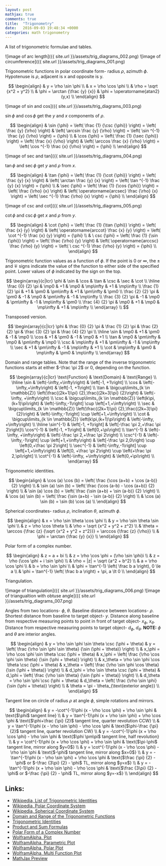 ```yaml
---
layout: post
mathjax: true
comments: true
title:  "Trigonometry"
date:   2016-09-03 19:48:34 +0000
categories: math trigonometry
---
```

A list of trigonometric formulae and tables.

![image of arc length]({{ site.url }}/assets/trig_diagrams_002.png)
![image of circumference]({{ site.url }}/assets/trig_diagrams_001.png)

Trigonometric functions in polar coordinate form- radius $\rho$, azimuth $\phi$.
Hypotenuse is $\rho$, adjacent is x and opposite is y.

$$
\begin{align}
& y = \rho \sin \phi \\
& x = \rho \cos \phi \\
& \rho = \sqrt {x^2 + y^2} \\
& \phi = \arctan {\frac {y} {x}} & \phi = \operatorname{atan2}(y,x) \\
\end{align}
$$

![image of sin and cos]({{ site.url }}/assets/trig_diagrams_003.png)

$\sin \phi$ and $\cos \phi$ get the $y$ and $x$ components of $\rho$.

$$
\begin{align}
& \sin {\phi} = \left( \frac {1} {\csc {\phi}} \right) = \left( \frac {y} {\rho} \right) & \left( \arcsin \frac {y} {\rho} \right) = \left( \sin ^{-1} \frac {y} {\rho} \right) = {\phi} \\
& \cos {\phi} = \left( \frac {1} {\sec {\phi}} \right) = \left( \frac {x} {\rho} \right) & \left( \arccos \frac {x} {\rho} \right) = \left( \cos ^{-1} \frac {x} {\rho} \right) = {\phi} \\
\end{align}
$$

![image of sec and tan]({{ site.url }}/assets/trig_diagrams_004.png)

$\tan \phi$ and $\sec \phi$ get $y$ and $\rho$ from $x$.

$$
\begin{align}
& \tan {\phi} = \left( \frac {1} {\cot {\phi}} \right) = \left( \frac {y} {x} \right) & \left( \arctan \frac {y} {x} \right) = \left( \tan ^{-1} \frac {y} {x} \right) = {\phi} \\
& \sec {\phi} = \left( \frac {1} {\cos {\phi}} \right) = \left( \frac {\rho} {x} \right) & \left( \operatorname{arcsec} \frac {\rho} {x} \right) = \left( \sec ^{-1} \frac {\rho} {x} \right) = {\phi} \\
\end{align}
$$

![image of csc and cot]({{ site.url }}/assets/trig_diagrams_005.png)

$\cot \phi$ and $\csc \phi$ get $x$ and $\rho$ from $y$.

$$
\begin{align}
& \cot {\phi} = \left( \frac {1} {\tan {\phi}} \right) = \left( \frac {x} {y} \right) & \left( \operatorname{arccot} \frac {x} {y} \right) = \left( \cot ^{-1} \frac {x} {y} \right) = {\phi} \\
& \ csc {\phi} = \left( \frac {1} {\sin {\phi}} \right) = \left( \frac {\rho} {y} \right) & \left( \operatorname{arccsc} \frac {\rho} {y} \right) = \left( \ csc ^{-1} \frac {\rho} {y} \right) = {\phi} \\
\end{align}
$$

Trigonometric function values as a function of $\phi$.
If the point is 0 or $\infty$, the $\pm$ and $\mp$ signs indicate the
value of the function to either side of the specified point.
Lower values of $\phi$ indicated by the sign on the top.

$$
\begin{array}{c|lcr}
\phi & \sin & \cos & \tan & \csc & \sec & \cot \\
\hline
\frac {0} {2} \pi & \mp0 & +1 & \mp0 & \mp\infty & +1 & \mp\infty \\
\frac {1} {2} \pi & +1 & \pm0 & \pm\infty & +1 & \pm\infty & \pm0 \\
\frac {2} {2} \pi & \pm0 & -1 & \mp0 & \pm\infty & -1 & \mp\infty \\
\frac {3} {2} \pi & -1 & \mp0 & \pm\infty & -1 & \mp\infty & \pm0 \\
\frac {4} {2} \pi & \mp0 & +1 & \mp0 & \mp\infty & +1 & \mp\infty \\
\end{array} \\
$$

Transposed version.

$$
\begin{array}{c|lcr}
\phi & \frac {0} {2} \pi & \frac {1} {2} \pi & \frac {2} {2} \pi & \frac {3} {2} \pi & \frac {4} {2} \pi \\
\hline
\sin & \mp0 & +1 & \pm0 & -1 & \mp0 \\
\cos & +1 & \pm0 & -1 & \mp0 & +1 \\
\tan & \mp0 & \pm\infty & \mp0 & \pm\infty & \mp0 \\
\csc & \mp\infty & +1 & \pm\infty & -1 & \mp\infty \\
\sec & +1 & \pm\infty & -1 & \mp\infty & +1 \\
\cot & \mp\infty & \pm0 & \mp\infty & \pm0 & \mp\infty \\
\end{array}
$$

Domain and range tables.
Note that the range of the inverse trigonometric functions starts at either $-\frac \pi 2$ or 0, depending on the function.

$$
\begin{array}{c|lcr}
\text{Function} & \text{Domain} & \text{Range} \\
\hline
\sin & \left(-\infty,+\infty\right) & \left[-1, +1\right] \\
\cos & \left(-\infty,+\infty\right) & \left[-1, +1\right] \\
\tan & \bigcup\limits_{k \in \mathbb{Z}} \left(\frac{(2k+1)\pi} {2},\frac{(2k+3)\pi} {2}\right) & \left(-\infty, +\infty\right) \\
\csc & \bigcup\limits_{k \in \mathbb{Z}} \left(k\pi,(k+1)\pi\right) & \left(-\infty,-1\right] \cup \left[+1,+\infty\right) \\
\sec & \bigcup\limits_{k \in \mathbb{Z}} \left(\frac{(2k+1)\pi} {2},\frac{(2k+3)\pi} {2}\right) & \left(-\infty,-1\right] \cup \left[+1,+\infty\right) \\
\cot & \bigcup\limits_{k \in \mathbb{Z}} \left(k\pi,(k+1)\pi\right) & \left(-\infty, +\infty\right) \\
\hline
\sin^{-1} & \left[-1, +1\right] & \left[-\frac \pi 2,+\frac \pi 2\right]\\
\cos^{-1} & \left[-1, +1\right] & \left[0,+\pi\right] \\
\tan^{-1} & \left(-\infty, +\infty\right) & \left(-\frac \pi 2,+\frac \pi 2\right) \\
\csc^{-1} & \left(-\infty,-1\right] \cup \left[+1,+\infty\right) & \left[-\frac \pi 2,0\right) \cup \left(0,+\frac \pi 2\right] \\
\sec^{-1} & \left(-\infty,-1\right] \cup \left[+1,+\infty\right) & \left[0, +\frac \pi 2\right) \cup \left(+\frac \pi 2,\pi\right] \\
\cot^{-1} & \left(-\infty, +\infty\right) & \left(0,+\pi\right) \\
\end{array}
$$

Trigonometric identities.

$$
\begin{align}
& \cos (a) \cos (b) = \left( \frac {\cos (a+b) + \cos (a-b)} {2} \right) \\
& \sin (a) \sin (b) = \left( \frac {\cos (a-b) - \cos (a+b)} {2} \right) \\
& \sin (a) \cos (b) = \left( \frac {\sin (a+b) + \sin (a-b)} {2} \right) \\
& \cos (a) \sin (b) = \left( \frac {\sin (a+b) - \sin (a-b)} {2} \right) \\
& \cos (a) \sin (b) = \sin (b) \cos (a) \\
\end{align}
$$

Spherical coordinates- radius $\rho$, inclination $\theta$, azimuth $\phi$.

$$
\begin{align}
& x = \rho \sin \theta \cos \phi \\
& y = \rho \sin \theta \sin \phi \\
& z = \rho \cos \theta \\
& \rho = \sqrt {x^2 + y^2 + z^2} \\
& \theta = \arccos {\frac {z} {\sqrt {x^2 + y^2 + z^2}}} = \arccos  {\frac {z} {\rho}} \\
& \phi = \arctan {\frac {y} {x}} \\
\end{align}
$$

Polar form of a complex number.

$$
\begin{align}
& z = a + bi \\
& z = \rho \cos \phi + (\rho \sin \phi)i \\
& z = \rho (\cos \phi + i \sin \phi) \\
& \rho = |z| = \sqrt {a^2 + b^2} \\
& a = \rho \cos \phi \\
& b = \rho \sin \phi \\
& \phi = \tan^{-1} \left( \frac b a \right), 0 \le a \\
& \phi = \tan^{-1} \left( \frac b a \right) + \pi, a \lt 0 \\
\end{align}
$$

Triangulation.

![image of triangulation]({{ site.url }}/assets/trig_diagrams_006.png)
![image of triangualtion with obtuse angle]({{ site.url }}/assets/trig_diagrams_007.png)

Angles from two locations- $\phi$, $\theta$.
Baseline distance between locations- $\rho$.
Shortest distance from baseline to target object- $y$.
Distance along baseline from respective measuring points to point in front of
target object- $x_\phi$, $x_\theta$.
Distance from respective measuring points to target object- $d_\phi$, $d_\theta$.
**NOTE:** $\phi$ and $\theta$ are interior angles.

$$
\begin{align}
& y = \rho \sin \phi \sin \theta \csc (\phi + \theta) & y = \left( \frac {\rho \sin \phi \sin \theta} {\sin (\phi + \theta)} \right) \\
& x_\phi = \rho \cos \phi \sin \theta \csc (\phi + \theta) & x_\phi = \left( \frac {\rho \cos \phi \sin \theta} {\sin (\phi + \theta)} \right) \\
& x_\theta = \rho \sin \phi \cos \theta \csc (\phi + \theta) & x_\theta = \left( \frac {\rho \sin \phi \cos \theta} {\sin (\phi + \theta)} \right) \\
& d_\phi = \rho \sin \theta \csc (\phi + \theta) & d_\phi = \left( \frac {\rho \sin \theta} {\sin (\phi + \theta)} \right) \\
& d_\theta = \rho \sin \phi \csc (\phi + \theta) & d_\theta = \left( \frac {\rho \sin \phi} {\sin (\phi + \theta)} \right) \\
& \theta = \pi - \theta_{\text{exterior angle}} \\
\end{align}
$$

Tangent line on circle of radius $\rho$ at angle $\phi$, simple rotations and mirrors.

$$
\begin{align}
& y = -\cot^{-1}\phi (x - \rho \cos \phi) + \rho \sin \phi & \text{$\phi$ tangent line} \\
& y = \tan^{-1}\phi (x + \rho \sin \phi) + \rho \cos \phi & \text{$\phi+\frac {\pi} {2}$ tangent line, quarter revolution CCW} \\
& y = \tan^{-1}\phi (x - \rho \sin \phi) - \rho \cos \phi & \text{$\phi-\frac {\pi} {2}$ tangent line, quarter revolution CW} \\
& y = -\cot^{-1}\phi (x + \rho \cos \phi) - \rho \sin \phi & \text{$\phi \pm\pi$ tangent line, half revolution} \\
& y = \cot^{-1}\phi (x + \rho \cos \phi) + \rho \sin \phi & \text{$\pi-\phi$ tangent line, mirror along $y=0$} \\
& y = \cot^{-1}\phi (x - \rho \cos \phi) - \rho \sin \phi & \text{$-\phi$ tangent line, mirror along $x=0$} \\
& y = -\tan^{-1}\phi (x - \rho \sin \phi) + \rho \cos \phi & \text{$\frac {\pi} {2} - \phi$ or $-\frac {3\pi} {2} - \phi$ TL, mirror along $y=x$} \\
& y = -\tan^{-1}\phi (x + \rho \sin \phi) - \rho \cos \phi & \text{$\frac {3\pi} {2} - \phi$ or $-\frac {\pi} {2} - \phi$ TL, mirror along $y=-x$} \\
\end{align}
$$

## Links:

- [Wikipedia, List of Trigonometric Identities][wiki-trig]
- [Wikipedia, Polar Coordinate System][wiki-polar]
- [Wikipedia, Spherical Coordinate System][wiki-sphere]
- [Domain and Range of the Trigonometric Functions][trig-range]
- [Trigonometric Identities][trig-ident]
- [Product and Sum Formulas][trig-sum]
- [Polar Form of a Complex Number][polar-complex]
- [WolframAlpha, Plot][wolfram-alpha]
- [WolframAlpha, Parametric Plot][wolfram-alpha-param]
- [WolframAlpha, Polar Plot][wolfram-alpha-polar]
- [WolframAlpha, Multi Function Plot][wolfram-alpha-multi]
- [MathJax Preview][mathjax-preview]

[wiki-trig]: https://en.wikipedia.org/wiki/List_of_trigonometric_identities
[wiki-polar]: https://en.wikipedia.org/wiki/Polar_coordinate_system
[wiki-sphere]: https://en.wikipedia.org/wiki/Spherical_coordinate_system#Cartesian_coordinates
[trig-range]: http://users.math.msu.edu/users/systeven/mth103/t3.7.pdf
[trig-ident]: http://math2.org/math/trig/identities.htm
[trig-sum]: http://www.sosmath.com/trig/prodform/prodform.html
[polar-complex]: http://hotmath.com/hotmath_help/topics/polar-form-of-a-complex-number.html
[wolfram-alpha]: http://www.wolframalpha.com/input/?i=csc+x+-+sec+x,+-pi+%3C%3D+x+%3C%3D+pi
[wolfram-alpha-param]: http://www.wolframalpha.com/input/?i=parametric+plot+(cot+t,+(t%2Fpi)+tan+t),+-2pi+%3C%3D+t+%3C%3D+2pi
[wolfram-alpha-polar]: http://www.wolframalpha.com/input/?i=polar+plot+r%3Dcot(phi)+*+tan(phi)+%2B+phi+%2F+pi,+-pi+%3C%3D+phi+%3C%3D+pi
[wolfram-alpha-multi]: https://www.wolframalpha.com/input/?i=Plot%5B%7Bx%5E2%2By%5E2%3D5%5E2,y%3D-atan(pi%2F6)(x-(5+sin+(pi%2F6)))+%2B+(5+cos+(pi%2F6)),y%3D-atan(pi%2F6)(x%2B(5+sin+(pi%2F6)))+-+(5+cos+(pi%2F6))%7D%5D
[mathjax-preview]: https://cdn.mathjax.org/mathjax/latest/test/sample-dynamic-2.html

